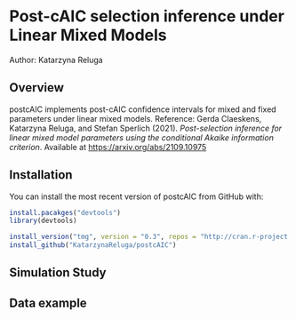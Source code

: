 # Post-cAIC selection inference under Linear Mixed Models

Author: Katarzyna Reluga

## Overview

postcAIC implements post-cAIC confidence intervals for mixed and fixed parameters under linear mixed models. Reference: Gerda Claeskens, Katarzyna Reluga, and Stefan Sperlich (2021). *Post-selection inference for linear mixed model parameters using the conditional Akaike information criterion*. Available at https://arxiv.org/abs/2109.10975

## Installation

You can install the most recent version of postcAIC from GitHub with:

``` r
install.pacakges("devtools")
library(devtools)

install_version("tmg", version = "0.3", repos = "http://cran.r-project.org")
install_github("KatarzynaReluga/postcAIC")
```

## Simulation Study

## Data example
